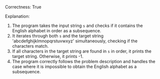 Correctness: True

Explanation: 
1. The program takes the input string `s` and checks if it contains the English alphabet in order as a subsequence.
2. It iterates through both `s` and the target string 'abcdefghijklmnopqrstuvwxyz' simultaneously, checking if the characters match.
3. If all characters in the target string are found in `s` in order, it prints the target string. Otherwise, it prints -1.
4. The program correctly follows the problem description and handles the case where it is impossible to obtain the English alphabet as a subsequence.